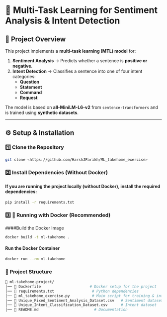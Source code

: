 # 🚀 Multi-Task Learning for Sentiment Analysis & Intent Detection

## 📌 Project Overview
This project implements a **multi-task learning (MTL) model** for:
1. **Sentiment Analysis** → Predicts whether a sentence is **positive or negative**.
2. **Intent Detection** → Classifies a sentence into one of four intent categories:  
   - **Question**
   - **Statement**
   - **Command**
   - **Request**

The model is based on **all-MiniLM-L6-v2** from `sentence-transformers` and is trained using **synthetic datasets**.

---

## ⚙️ Setup & Installation

### **1️⃣ Clone the Repository**
```bash
git clone <https://github.com/HarshJParikh/ML_takehome_exercise>
```

### **2️⃣  Install Dependencies (Without Docker)**
#### If you are running the project locally (without Docker), install the required dependencies:
```bash
pip install -r requirements.txt
```

### **3️⃣ 🐳 Running with Docker (Recommended)**
####Build the Docker Image
```bash
docker build -t ml-takehome .
```
#### **Run the Docker Container**
```bash
docker run --rm ml-takehome
```

### **📂 Project Structure**
```bash
📁 ml-takehome-project/
│── 📄 Dockerfile                      # Docker setup for the project
│── 📄 requirements.txt                 # Python dependencies
│── 📄 ml_takehome_exercise.py          # Main script for training & inference
│── 📄 Unique_Fixed_Sentiment_Analysis_Dataset.csv   # Sentiment dataset
│── 📄 Unique_Intent_Classification_Dataset.csv      # Intent dataset
│── 📄 README.md                         # Documentation
```



